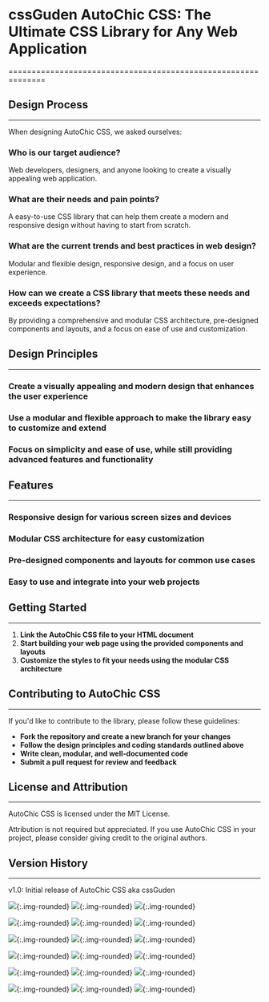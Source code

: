 
# cssGuden AutoChic CSS: The Ultimate CSS Library for Any Web Application
==============================================================

## Design Process
---------------

When designing AutoChic CSS, we asked ourselves:

### Who is our target audience?

Web developers, designers, and anyone looking to create a visually appealing web application.

### What are their needs and pain points?

A easy-to-use CSS library that can help them create a modern and responsive design without having to start from scratch.

### What are the current trends and best practices in web design?

Modular and flexible design, responsive design, and a focus on user experience.

### How can we create a CSS library that meets these needs and exceeds expectations?

By providing a comprehensive and modular CSS architecture, pre-designed components and layouts, and a focus on ease of use and customization.

## Design Principles
------------------

### Create a visually appealing and modern design that enhances the user experience

### Use a modular and flexible approach to make the library easy to customize and extend

### Focus on simplicity and ease of use, while still providing advanced features and functionality

## Features
---------

### Responsive design for various screen sizes and devices

### Modular CSS architecture for easy customization

### Pre-designed components and layouts for common use cases

### Easy to use and integrate into your web projects

## Getting Started
---------------

1. **Link the AutoChic CSS file to your HTML document**
2. **Start building your web page using the provided components and layouts**
3. **Customize the styles to fit your needs using the modular CSS architecture**

## Contributing to AutoChic CSS
-----------------------------

If you'd like to contribute to the library, please follow these guidelines:

* **Fork the repository and create a new branch for your changes**
* **Follow the design principles and coding standards outlined above**
* **Write clean, modular, and well-documented code**
* **Submit a pull request for review and feedback**

## License and Attribution
-------------------------

AutoChic CSS is licensed under the MIT License.

Attribution is not required but appreciated. If you use AutoChic CSS in your project, please consider giving credit to the original authors.

## Version History
----------------

v1.0: Initial release of AutoChic CSS aka cssGuden




![](img_trunk_junk/party_toad_sticker_fun_fierce_image_photo_fancy_styler_gallery_party_a_18.jpg){:.img-rounded}
![](img_trunk_junk/party_toad_sticker_fun_fierce_image_photo_fancy_styler_gallery_party_a_1.jpg){:.img-rounded}
![](img_trunk_junk/party_toad_sticker_fun_fierce_image_photo_fancy_styler_gallery_party_a_7.jpg){:.img-rounded}

![](img_trunk_junk/party_toad_sticker_fun_fierce_image_photo_fancy_styler_gallery_party_a_6.jpg){:.img-rounded}
![](img_trunk_junk/party_toad_sticker_fun_fierce_image_photo_fancy_styler_gallery_party_a_17.jpg){:.img-rounded}
![](img_trunk_junk/party_toad_sticker_fun_fierce_image_photo_fancy_styler_gallery_party_a_13.jpg){:.img-rounded}

![](img_trunk_junk/party_toad_sticker_fun_fierce_image_photo_fancy_styler_gallery_party_a_8.jpg){:.img-rounded}
![](img_trunk_junk/party_toad_sticker_fun_fierce_image_photo_fancy_styler_gallery_party_a_3.jpg){:.img-rounded}
![](img_trunk_junk/party_toad_sticker_fun_fierce_image_photo_fancy_styler_gallery_party_a_10.jpg){:.img-rounded}

![](img_trunk_junk/party_toad_sticker_fun_fierce_image_photo_fancy_styler_gallery_party_a_12.jpg){:.img-rounded}
![](img_trunk_junk/party_toad_sticker_fun_fierce_image_photo_fancy_styler_gallery_party_a_11.jpg){:.img-rounded}
![](img_trunk_junk/party_toad_sticker_fun_fierce_image_photo_fancy_styler_gallery_party_a_5.jpg){:.img-rounded}

![](img_trunk_junk/party_toad_sticker_fun_fierce_image_photo_fancy_styler_gallery_party_a_2.jpg){:.img-rounded}
![](img_trunk_junk/party_toad_sticker_fun_fierce_image_photo_fancy_styler_gallery_party_a_16.jpg){:.img-rounded}
![](img_trunk_junk/party_toad_sticker_fun_fierce_image_photo_fancy_styler_gallery_party_a_14.jpg){:.img-rounded}

![](img_trunk_junk/party_toad_sticker_fun_fierce_image_photo_fancy_styler_gallery_party_a_15.jpg){:.img-rounded}
![](img_trunk_junk/party_toad_sticker_fun_fierce_image_photo_fancy_styler_gallery_party_a_9.jpg){:.img-rounded}
![](img_trunk_junk/party_toad_sticker_fun_fierce_image_photo_fancy_styler_gallery_party_a_4.jpg){:.img-rounded}


